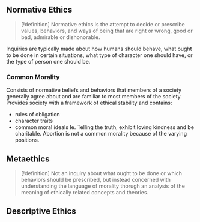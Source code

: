 ## Normative Ethics
>[!definition]
>Normative ethics is the attempt to decide or prescribe values, behaviors, and ways of being that are right or wrong, good or bad, admirable or dishonorable. 

Inquiries are typically made about how humans should behave, what ought to be done in certain situations, what type of character one should have, or the type of person one should be. 
### Common Morality
Consists of normative beliefs and behaviors that members of a society generally agree about and are familiar to most members of the society. 
Provides society with a framework of ethical stability and contains: 
- rules of obligation
- character traits
- common moral ideals
Ie. Telling the truth, exhibit loving kindness and be charitable. 
Abortion is not a common morality because of the varying positions. 
## Metaethics
>[!definition]
>Not an inquiry about what ought to be done or which behaviors should be prescribed, but instead concerned with understanding the language of morality thorugh an analysis of the meaning of ethically related concepts and theories. 
## Descriptive Ethics
